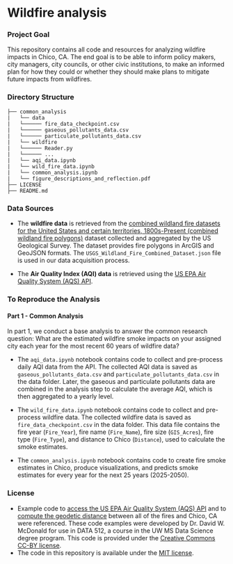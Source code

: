 # Wildfire analysis

### Project Goal

This repository contains all code and resources for analyzing wildfire impacts in Chico, CA. The end goal is to be able to inform policy makers, city managers, city councils, or other civic institutions, to make an informed plan for how they could or whether they should make plans to mitigate future impacts from wildfires.


### Directory Structure

```
├── common_analysis
|   └── data
|   └────── fire_data_checkpoint.csv
|   └────── gaseous_pollutants_data.csv
|   └────── particulate_pollutants_data.csv
|   └── wildfire
|   └────── Reader.py
|   └────── ...
|   └── aqi_data.ipynb
|   └── wild_fire_data.ipynb
|   └── common_analysis.ipynb
|   └── figure_descriptions_and_reflection.pdf
├── LICENSE
├── README.md
```

### Data Sources
- The **wildfire data** is retrieved from the [combined wildland fire datasets for the United States and certain territories, 1800s-Present (combined wildland fire polygons)](https://www.sciencebase.gov/catalog/item/61aa537dd34eb622f699df81) dataset collected and aggregated by the US Geological Survey.  The dataset provides fire polygons in ArcGIS and GeoJSON formats. The `USGS_Wildland_Fire_Combined_Dataset.json` file is used in our data acquisition process.

- The **Air Quality Index (AQI) data** is retrieved using the [US EPA Air Quality System (AQS) API](https://aqs.epa.gov/aqsweb/documents/data_api.html).

### To Reproduce the Analysis

#### Part 1 - Common Analysis

In part 1, we conduct a base analysis to answer the common research question: What are the estimated wildfire smoke impacts on your assigned city each year for the most recent 60 years of wildfire data?

 * The `aqi_data.ipynb` notebook contains code to collect and pre-process daily AQI data from the API. The collected AQI data is saved as `gaseous_pollutants_data.csv` and `particulate_pollutants_data.csv` in the data folder. Later, the gaseous and particulate pollutants data are combined in the analysis step to calculate the average AQI, which is then aggregated to a yearly level.

 * The `wild_fire_data.ipynb` notebook contains code to collect and pre-process wildfire data. The collected wildfire data is saved as `fire_data_checkpoint.csv` in the data folder. This data file contains the fire year (`Fire_Year`), fire name (`Fire_Name`), fire size (`GIS_Acres`), fire type (`Fire_Type`), and distance to Chico (`Distance`), used to calculate the smoke estimates.

 * The `common_analysis.ipynb` notebook contains code to create fire smoke estimates in Chico, produce visualizations, and predicts smoke estimates for every year for the next 25 years (2025-2050).



 ### License
 - Example code to [access the US EPA Air Quality System (AQS) API](https://drive.google.com/file/d/1fwS60QStiMDqwINvW2LEDFBX5xg6Wnmg/view?usp=drive_link) and to [compute the geodetic distance](https://drive.google.com/file/d/1B7AGlaW7d-27bHKLVXGBwLt8T-Elx-HB/view?usp=drive_link) between all of the fires and Chico, CA were referenced. These code examples were developed by Dr. David W. McDonald for use in DATA 512, a course in the UW MS Data Science degree program. This code is provided under the [Creative Commons](https://creativecommons.org/) [CC-BY license](https://creativecommons.org/licenses/by/4.0/).
 - The code in this repository is available under the [MIT license](https://opensource.org/license/mit).
